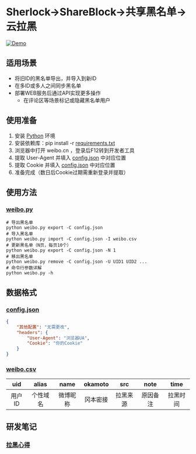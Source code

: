 # Sherlock→ShareBlock→共享黑名单→云拉黑

[![Demo](https://img.shields.io/badge/link-demo-brightgreen.svg?style=plastic)](https://blocking.azurewebsites.net/)

## 适用场景

* 将旧ID的黑名单导出，并导入到新ID
* 在多ID或多人之间同步黑名单
* 部署WEB服务后通过API实现更多操作
  - 在评论区等场景标记或隐藏黑名单用户

## 使用准备

1. 安装 [Python](https://www.python.org/downloads/) 环境
2. 安装依赖库：pip install -r [requirements.txt](requirements.txt)
3. 浏览器中打开 weibo.cn ，登录后F12转到开发者工具
4. 提取 User-Agent 并填入 [config.json](config.json) 中对应位置
5. 提取 Cookie 并填入 [config.json](config.json) 中对应位置
6. 准备完成（数日后Cookie过期需重新登录并提取）

## 使用方法

### [weibo.py](weibo.py)

```console
# 导出黑名单
python weibo.py export -C config.json
# 导入黑名单
python weibo.py import -C config.json -I weibo.csv
# 更新黑名单（N页，每页10个）
python weibo.py export -C config.json -N 1
# 移出黑名单
python weibo.py remove -C config.json -U UID1 UID2 ...
# 命令行参数详解
python weibo.py -h
```

## 数据格式

### [config.json](config.json)

```json
{
    "其他配置": "无需更改",
    "headers": {
        "User-Agent": "浏览器UA",
        "Cookie": "你的Cookie"
    }
}
```

### [weibo.csv](weibo.csv)

uid | alias | name | okamoto | src | note | time
:-: | :-: | :-: | :-: | :-: | :-: | :-:
用户ID | 个性域名 | 微博昵称 | 冈本密接 | 拉黑来源 | 原因备注 | 拉黑时间

## 研发笔记
### [拉黑心得](notes.md)
